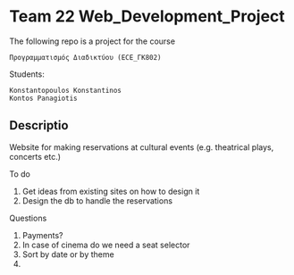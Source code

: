 # Team 22 Web_Development_Project

The following repo is a project for the course
```
Προγραμματισμός Διαδικτύου (ECE_ΓΚ802)
```
Students:
```
Konstantopoulos Konstantinos
Kontos Panagiotis
```
## Descriptio
Website for making reservations at cultural events
(e.g. theatrical plays, concerts etc.)



To do
1. Get ideas from existing sites on how to design it
2. Design the db to handle the reservations

Questions
1. Payments?
2. In case of cinema do we need a seat selector
3. Sort by date or by theme
4. 
